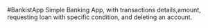 #BankistApp
Simple Banking App, with transactions details,amount, requesting loan with specific condition, and deleting an account.
